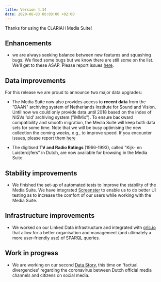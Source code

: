 ```yaml
---
title: Version 4.14
date: 2020-06-03 00:00:00 +02:00
---
```


Thanks for using the CLARIAH Media Suite!

## Enhancements

- we are always seeking balance between new features and squashing bugs. We fixed some bugs but we know there are still some on the list. We'll get to these ASAP. Please report issues [here](https://gitter.im/beeldengeluid/mediasuite-bugreports).

## Data improvements

For this release we are proud to announce two major data upgrades:  

- The Media Suite now also provides access to **recent data** from the "DAAN" archiving system of Netherlands Institute for Sound and Vision. Until now we could only provide data until 2018 based on the index of NISVs 'old' archiving system ("iMMix"). To ensure backward compatibility and smooth migration, the Media Suite will keep both data sets for some time. Note that we will be busy optimising the new collection the coming weeks, e.g., to improve speed. If you encounter issues, please report them [here](https://gitter.im/beeldengeluid/mediasuite-bugreports)   

- The digitised **TV and Radio Ratings** (1966-1993), called "Kijk- en Luistercijfers" in Dutch, are now available for browsing in the Media Suite.

## Stability improvements

- We finished the set-up of automated tests to improve the stability of the Media Suite. We have integrated [Screenster](https://screenster.io/) to enable us to do better UI testing as to increase the comfort of our users while working with the Media Suite.

## Infrastructure improvements

- We worked on our Linked Data infrastructure and integrated with [grlc.io](https://grlc.io/) that allow for a better organisation and management (and ultimately a more user-friendly use) of SPARQL queries.

## Work in progress

- We are working on our second [Data Story](https://mediasuitedatastories.clariah.nl/), this time on 'factual divergencies' regarding the coronavirus between Dutch official media channels and citizens on social media.
